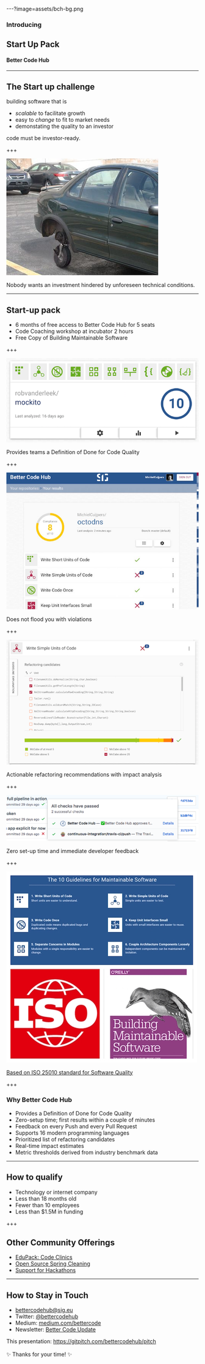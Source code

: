 ---?image=assets/bch-bg.png

### Introducing
## Start Up Pack
#### Better Code Hub

---

## The Start up challenge

building software that is 

- *scalable* to facilitate growth
- easy to *change* to fit to market needs 
- demonstating the quality to an investor

code must be <span class="primary">investor-ready</span>.

+++

![unforeseen technical conditions](assets/car-wheels.jpg)

Nobody wants an investment hindered by unforeseen technical conditions. 


---
<!-- 
.reveal section img {
  border: 0;
  box-shadow: none;
} 
-->  

## Start-up pack

- 6 months of free access to Better Code Hub for 5 seats
- Code Coaching workshop at incubator 2 hours
- Free Copy of Building Maintainable Software


+++

![Mockito 10 out of 10](assets/mockito-10-out-of-10.png)

Provides teams a Definition of Done for Code Quality 

+++

![octodns](assets/octodns.jpg)

Does not flood you with violations

+++

![Commons-IO simple units guideline](assets/commons-io-simple-units-guideline.png)

Actionable refactoring recommendations with impact analysis

+++

![BCH GitHub flow](assets/bch-github-flow.png)

Zero set-up time and immediate developer feedback

+++

![10 guidelines](assets/10-guidelines.jpg)

[Based on ISO 25010 standard for Software Quality](https://shop.oreilly.com/product/0636920049159.do)

+++

### Why Better Code Hub

- Provides a Definition of Done for Code Quality 
- Zero-setup time; first results within a couple of minutes
- Feedback on every Push and every Pull Request
- Supports 16 modern programming languages
- Prioritized list of refactoring candidates
- Real-time impact estimates
- Metric thresholds derived from industry benchmark data

---

## How to qualify

- Technology or internet company
- Less than 18 months old
- Fewer than 10 employees
- Less than $1.5M in funding



+++

## Other Community Offerings

- [EduPack: Code Clinics](https://education.github.community/t/a-proposed-add-on-for-code-quality-in-software-engineering-courses-using-github/9067) 
- [Open Source Spring Cleaning](https://opensourcespringcleaning.github.io/)
- [Support for Hackathons](https://dev.to/jstvssr/how-a-hackathon-appreciates-quality-code)

---

## How to Stay in Touch

- <bettercodehub@sig.eu>
- Twitter: [@bettercodehub](https://twitter.com/bettercodehub)
- Medium: [medium.com/bettercode](https://medium.com/bettercode)
- Newsletter: [Better Code Update](http://us14.campaign-archive1.com/home/?u=104bf91e618a0b2a854bdea20&id=97fcbfb998)

This presentation: <https://gitpitch.com/bettercodehub/pitch><br/><br/>
✨ Thanks for your time! ✨
